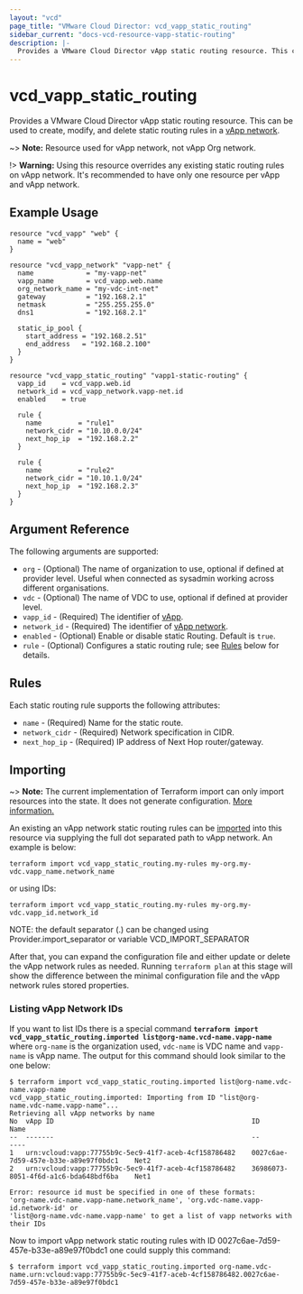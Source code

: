 ```yaml
---
layout: "vcd"
page_title: "VMware Cloud Director: vcd_vapp_static_routing"
sidebar_current: "docs-vcd-resource-vapp-static-routing"
description: |-
  Provides a VMware Cloud Director vApp static routing resource. This can be used to create, modify, and delete static routing rules.
---
```


# vcd\_vapp\_static\_routing

Provides a VMware Cloud Director vApp static routing resource. This can be used to create,
modify, and delete static routing rules in a [vApp network](/providers/vmware/vcd/latest/docs/resources/vapp_network).

~> **Note:** Resource used for vApp network, not vApp Org network.

!> **Warning:** Using this resource overrides any existing static routing rules on vApp network. It's recommended to have only one resource per vApp and vApp network. 

## Example Usage

```hcl
resource "vcd_vapp" "web" {
  name = "web"
}

resource "vcd_vapp_network" "vapp-net" {
  name             = "my-vapp-net"
  vapp_name        = vcd_vapp.web.name
  org_network_name = "my-vdc-int-net"
  gateway          = "192.168.2.1"
  netmask          = "255.255.255.0"
  dns1             = "192.168.2.1"

  static_ip_pool {
    start_address = "192.168.2.51"
    end_address   = "192.168.2.100"
  }
}

resource "vcd_vapp_static_routing" "vapp1-static-routing" {
  vapp_id    = vcd_vapp.web.id
  network_id = vcd_vapp_network.vapp-net.id
  enabled    = true

  rule {
    name         = "rule1"
    network_cidr = "10.10.0.0/24"
    next_hop_ip  = "192.168.2.2"
  }

  rule {
    name         = "rule2"
    network_cidr = "10.10.1.0/24"
    next_hop_ip  = "192.168.2.3"
  }
}
```

## Argument Reference

The following arguments are supported:

* `org` - (Optional) The name of organization to use, optional if defined at provider level. Useful when connected as sysadmin working across different organisations.
* `vdc` - (Optional) The name of VDC to use, optional if defined at provider level.
* `vapp_id` - (Required) The identifier of [vApp](/providers/vmware/vcd/latest/docs/resources/vapp).
* `network_id` - (Required) The identifier of [vApp network](/providers/vmware/vcd/latest/docs/resources/vapp_network).
* `enabled` - (Optional) Enable or disable static Routing. Default is `true`.
* `rule` - (Optional) Configures a static routing rule; see [Rules](#rules) below for details.

<a id="rules"></a>
## Rules

Each static routing rule supports the following attributes:

* `name` - (Required) Name for the static route.
* `network_cidr` - (Required) Network specification in CIDR.
* `next_hop_ip` - (Required) IP address of Next Hop router/gateway.

## Importing

~> **Note:** The current implementation of Terraform import can only import resources into the state.
It does not generate configuration. [More information.](https://www.terraform.io/docs/import/)

An existing an vApp network static routing rules can be [imported][docs-import] into this resource
via supplying the full dot separated path to vApp network. An example is
below:

```
terraform import vcd_vapp_static_routing.my-rules my-org.my-vdc.vapp_name.network_name
```
or using IDs:
```
terraform import vcd_vapp_static_routing.my-rules my-org.my-vdc.vapp_id.network_id
```

NOTE: the default separator (.) can be changed using Provider.import_separator or variable VCD_IMPORT_SEPARATOR

[docs-import]:https://www.terraform.io/docs/import/

After that, you can expand the configuration file and either update or delete the vApp network rules as needed. Running `terraform plan`
at this stage will show the difference between the minimal configuration file and the vApp network rules stored properties.

### Listing vApp Network IDs

If you want to list IDs there is a special command **`terraform import vcd_vapp_static_routing.imported list@org-name.vcd-name.vapp-name`**
where `org-name` is the organization used, `vdc-name` is VDC name and `vapp-name` is vApp name. 
The output for this command should look similar to the one below:

```shell
$ terraform import vcd_vapp_static_routing.imported list@org-name.vdc-name.vapp-name
vcd_vapp_static_routing.imported: Importing from ID "list@org-name.vdc-name.vapp-name"...
Retrieving all vApp networks by name
No	vApp ID                                                 ID                                      Name	
--	-------                                                 --                                      ----	
1	urn:vcloud:vapp:77755b9c-5ec9-41f7-aceb-4cf158786482	0027c6ae-7d59-457e-b33e-a89e97f0bdc1	Net2
2	urn:vcloud:vapp:77755b9c-5ec9-41f7-aceb-4cf158786482	36986073-8051-4f6d-a1c6-bda648bdf6ba	Net1      		

Error: resource id must be specified in one of these formats:
'org-name.vdc-name.vapp-name.network_name', 'org.vdc-name.vapp-id.network-id' or 
'list@org-name.vdc-name.vapp-name' to get a list of vapp networks with their IDs

```

Now to import vApp network static routing rules with ID 0027c6ae-7d59-457e-b33e-a89e97f0bdc1 one could supply this command:

```shell
$ terraform import vcd_vapp_static_routing.imported org-name.vdc-name.urn:vcloud:vapp:77755b9c-5ec9-41f7-aceb-4cf158786482.0027c6ae-7d59-457e-b33e-a89e97f0bdc1
```
